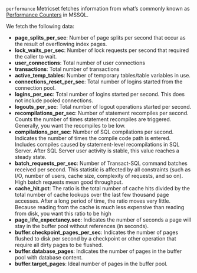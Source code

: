 `performance` Metricset fetches information from what’s commonly known as [Performance Counters](https://docs.microsoft.com/en-us/sql/relational-databases/system-dynamic-management-views/sys-dm-os-performance-counters-transact-sql?view=sql-server-2017) in MSSQL.

We fetch the following data:

* **page_splits_per_sec**: Number of page splits per second that occur as the result of overflowing index pages.
* **lock_waits_per_sec**: Number of lock requests per second that required the caller to wait.
* **user_connections**: Total number of user connections
* **transactions**: Total number of transactions
* **active_temp_tables**: Number of temporary tables/table variables in use.
* **connections_reset_per_sec**: Total number of logins started from the connection pool.
* **logins_per_sec**: Total number of logins started per second. This does not include pooled connections.
* **logouts_per_sec**: Total number of logout operations started per second.
* **recompilations_per_sec**: Number of statement recompiles per second. Counts the number of times statement recompiles are triggered. Generally, you want the recompiles to be low.
* **compilations_per_sec**: Number of SQL compilations per second. Indicates the number of times the compile code path is entered. Includes compiles caused by statement-level recompilations in SQL Server. After SQL Server user activity is stable, this value reaches a steady state.
* **batch_requests_per_sec**: Number of Transact-SQL command batches received per second. This statistic is affected by all constraints (such as I/O, number of users, cache size, complexity of requests, and so on). High batch requests mean good throughput.
* **cache_hit.pct**: The ratio is the total number of cache hits divided by the total number of cache lookups over the last few thousand page accesses. After a long period of time, the ratio moves very little. Because reading from the cache is much less expensive than reading from disk, you want this ratio to be high
* **page_life_expectancy.sec**: Indicates the number of seconds a page will stay in the buffer pool without references (in seconds).
* **buffer.checkpoint_pages_per_sec**: Indicates the number of pages flushed to disk per second by a checkpoint or other operation that require all dirty pages to be flushed.
* **buffer.database_pages**: Indicates the number of pages in the buffer pool with database content.
* **buffer.target_pages**: Ideal number of pages in the buffer pool.


